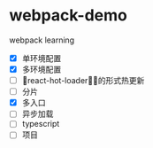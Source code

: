 # webpack-demo
webpack learning

- [x] 单环境配置
- [x] 多环境配置
- [ ] react-hot-loader的形式热更新
- [ ] 分片
- [x] 多入口
- [ ] 异步加载
- [ ] typescript
- [ ] 项目
